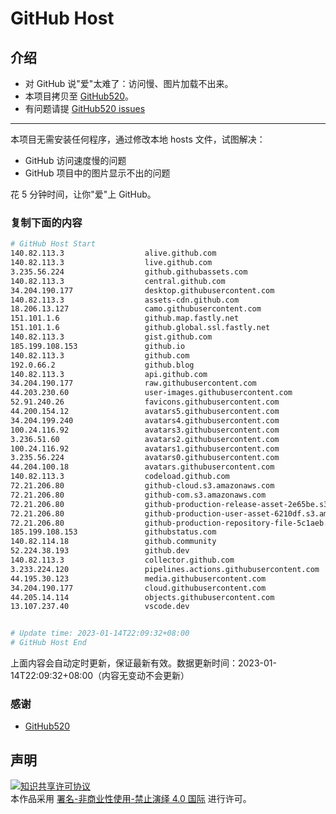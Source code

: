# GitHub Host
## 介绍
- 对 GitHub 说"爱"太难了：访问慢、图片加载不出来。
- 本项目拷贝至 [GitHub520](https://github.com/521xueweihan/GitHub520)。
- 有问题请提 [GitHub520 issues](https://github.com/521xueweihan/GitHub520/issues/new)

---

本项目无需安装任何程序，通过修改本地 hosts 文件，试图解决：
- GitHub 访问速度慢的问题
- GitHub 项目中的图片显示不出的问题

花 5 分钟时间，让你"爱"上 GitHub。

### 复制下面的内容
```bash
# GitHub Host Start
140.82.113.3                  alive.github.com
140.82.113.3                  live.github.com
3.235.56.224                  github.githubassets.com
140.82.113.3                  central.github.com
34.204.190.177                desktop.githubusercontent.com
140.82.113.3                  assets-cdn.github.com
18.206.13.127                 camo.githubusercontent.com
151.101.1.6                   github.map.fastly.net
151.101.1.6                   github.global.ssl.fastly.net
140.82.113.3                  gist.github.com
185.199.108.153               github.io
140.82.113.3                  github.com
192.0.66.2                    github.blog
140.82.113.3                  api.github.com
34.204.190.177                raw.githubusercontent.com
44.203.230.60                 user-images.githubusercontent.com
52.91.240.26                  favicons.githubusercontent.com
44.200.154.12                 avatars5.githubusercontent.com
34.204.199.240                avatars4.githubusercontent.com
100.24.116.92                 avatars3.githubusercontent.com
3.236.51.60                   avatars2.githubusercontent.com
100.24.116.92                 avatars1.githubusercontent.com
3.235.56.224                  avatars0.githubusercontent.com
44.204.100.18                 avatars.githubusercontent.com
140.82.113.3                  codeload.github.com
72.21.206.80                  github-cloud.s3.amazonaws.com
72.21.206.80                  github-com.s3.amazonaws.com
72.21.206.80                  github-production-release-asset-2e65be.s3.amazonaws.com
72.21.206.80                  github-production-user-asset-6210df.s3.amazonaws.com
72.21.206.80                  github-production-repository-file-5c1aeb.s3.amazonaws.com
185.199.108.153               githubstatus.com
140.82.114.18                 github.community
52.224.38.193                 github.dev
140.82.113.3                  collector.github.com
3.233.224.120                 pipelines.actions.githubusercontent.com
44.195.30.123                 media.githubusercontent.com
34.204.190.177                cloud.githubusercontent.com
44.205.14.114                 objects.githubusercontent.com
13.107.237.40                 vscode.dev


# Update time: 2023-01-14T22:09:32+08:00
# GitHub Host End

```
上面内容会自动定时更新，保证最新有效。数据更新时间：2023-01-14T22:09:32+08:00（内容无变动不会更新）

### 感谢

- [GitHub520](https://github.com/521xueweihan/GitHub520)

## 声明
<a rel="license" href="https://creativecommons.org/licenses/by-nc-nd/4.0/deed.zh"><img alt="知识共享许可协议" style="border-width: 0" src="https://licensebuttons.net/l/by-nc-nd/4.0/88x31.png"></a><br>本作品采用 <a rel="license" href="https://creativecommons.org/licenses/by-nc-nd/4.0/deed.zh">署名-非商业性使用-禁止演绎 4.0 国际</a> 进行许可。
